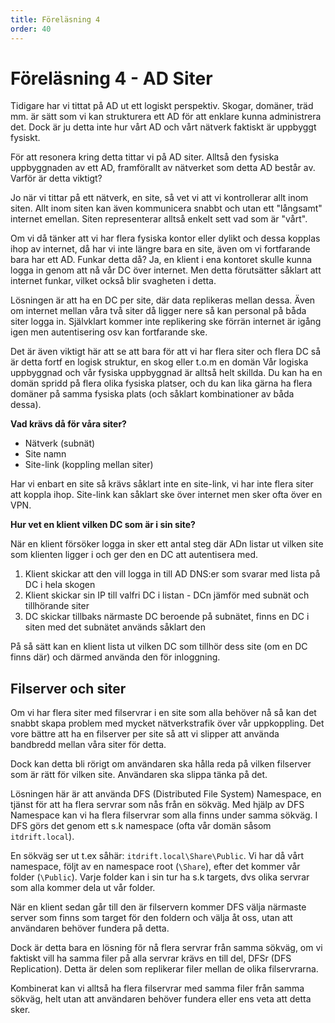 ```yaml
---
title: Föreläsning 4
order: 40
---
```


# Föreläsning 4 - AD Siter

Tidigare har vi tittat på AD ut ett logiskt perspektiv. Skogar, domäner, träd mm. är sätt som vi kan strukturera ett AD för att enklare kunna administrera det.
Dock är ju detta inte hur vårt AD och vårt nätverk faktiskt är uppbyggt fysiskt.

För att resonera kring detta tittar vi på AD siter. Alltså den fysiska uppbyggnaden av ett AD, framförallt av nätverket som detta AD består av. Varför är detta viktigt?

Jo när vi tittar på ett nätverk, en site, så vet vi att vi kontrollerar allt inom siten. Allt inom siten kan även kommunicera snabbt och utan ett "långsamt" internet emellan. Siten representerar alltså enkelt sett vad som är "vårt".

Om vi då tänker att vi har flera fysiska kontor eller dylikt och dessa kopplas ihop av internet, då har vi inte längre bara en site, även om vi fortfarande bara har ett AD.
Funkar detta då? Ja, en klient i ena kontoret skulle kunna logga in genom att nå vår DC över internet. Men detta förutsätter såklart att internet funkar, vilket också blir svagheten i detta.

Lösningen är att ha en DC per site, där data replikeras mellan dessa. Även om internet mellan våra två siter då ligger nere så kan personal på båda siter logga in. Självklart kommer inte replikering ske förrän internet är igång igen men autentisering osv kan fortfarande ske.

Det är även viktigt här att se att bara för att vi har flera siter och flera DC så är detta fortf en logisk struktur, en skog eller t.o.m en domän
Vår logiska uppbyggnad och vår fysiska uppbyggnad är alltså helt skillda. Du kan ha en domän spridd på flera olika fysiska platser, och du kan lika gärna ha flera domäner på samma fysiska plats (och såklart kombinationer av båda dessa).

**Vad krävs då för våra siter?**

- Nätverk (subnät)
- Site namn
- Site-link (koppling mellan siter)

Har vi enbart en site så krävs såklart inte en site-link, vi har inte flera siter att koppla ihop. Site-link kan såklart ske över internet men sker ofta över en VPN.

**Hur vet en klient vilken DC som är i sin site?**

När en klient försöker logga in sker ett antal steg där ADn listar ut vilken site som klienten ligger i och ger den en DC att autentisera med.

1. Klient skickar att den vill logga in till AD DNS:er som svarar med lista på DC i hela skogen
2. Klient skickar sin IP till valfri DC i listan - DCn jämför med subnät och tillhörande siter
3. DC skickar tillbaks närmaste DC beroende på subnätet, finns en DC i siten med det subnätet används såklart den

På så sätt kan en klient lista ut vilken DC som tillhör dess site (om en DC finns där) och därmed använda den för inloggning.

## Filserver och siter

Om vi har flera siter med filservrar i en site som alla behöver nå så kan det snabbt skapa problem med mycket nätverkstrafik över vår uppkoppling. Det vore bättre att ha en filserver per site så att vi slipper att använda bandbredd mellan våra siter för detta.

Dock kan detta bli rörigt om användaren ska hålla reda på vilken filserver som är rätt för vilken site. Användaren ska slippa tänka på det.

Lösningen här är att använda DFS (Distributed File System) Namespace, en tjänst för att ha flera servrar som nås från en sökväg.
Med hjälp av DFS Namespace kan vi ha flera filservrar som alla finns under samma sökväg. I DFS görs det genom ett s.k namespace (ofta vår domän såsom `itdrift.local`).

En sökväg ser ut t.ex såhär: `itdrift.local\Share\Public`. Vi har då vårt namespace, följt av en namespace root (`\Share`), efter det kommer vår folder (`\Public`). Varje folder kan i sin tur ha s.k targets, dvs olika servrar som alla kommer dela ut vår folder.

När en klient sedan går till den är filservern kommer DFS välja närmaste server som finns som target för den foldern och välja åt oss, utan att användaren behöver fundera på detta.

Dock är detta bara en lösning för nå flera servrar från samma sökväg, om vi faktiskt vill ha samma filer på alla servrar krävs en till del, DFSr (DFS Replication). Detta är delen som replikerar filer mellan de olika filservrarna.

Kombinerat kan vi alltså ha flera filservrar med samma filer från samma sökväg, helt utan att användaren behöver fundera eller ens veta att detta sker.
